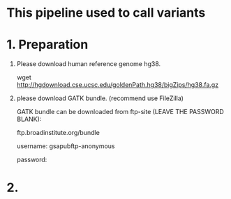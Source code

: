 # This pipeline used to call variants
# 1. Preparation

1. Please download human reference genome hg38.

   wget http://hgdownload.cse.ucsc.edu/goldenPath.hg38/bigZips/hg38.fa.gz

2. please download GATK bundle. (recommend use FileZilla)

   GATK bundle can be downloaded from ftp-site (LEAVE THE PASSWORD BLANK):

   ftp.broadinstitute.org/bundle

   username: gsapubftp-anonymous

   password:

# 2. 
